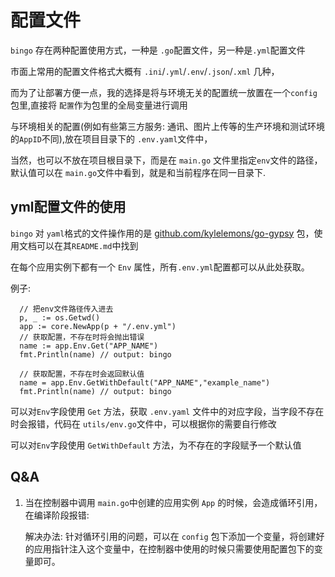 # 配置文件

`bingo` 存在两种配置使用方式，一种是 `.go`配置文件，另一种是`.yml`配置文件

市面上常用的配置文件格式大概有 `.ini`/`.yml`/`.env`/`.json`/`.xml` 几种，

而为了让部署方便一点，我的选择是将与环境无关的配置统一放置在一个`config`包里,直接将 `配置`作为包里的全局变量进行调用

与环境相关的配置(例如有些第三方服务: 通讯、图片上传等的生产环境和测试环境的`AppID`不同),放在项目目录下的 `.env.yaml`文件中，

当然，也可以不放在项目根目录下，而是在 `main.go` 文件里指定`env`文件的路径，默认值可以在 `main.go`文件中看到，就是和当前程序在同一目录下.

## yml配置文件的使用

`bingo` 对 `yaml`格式的文件操作用的是 [github.com/kylelemons/go-gypsy](https://github.com/kylelemons/go-gypsy) 包，使用文档可以在其`README.md`中找到

在每个应用实例下都有一个 `Env` 属性，所有`.env.yml`配置都可以从此处获取。

例子:

```
  // 把env文件路径传入进去
  p, _ := os.Getwd()
  app := core.NewApp(p + "/.env.yml")
  // 获取配置，不存在时将会抛出错误
  name := app.Env.Get("APP_NAME")
  fmt.Println(name) // output: bingo

  // 获取配置，不存在时会返回默认值
  name = app.Env.GetWithDefault("APP_NAME","example_name")
  fmt.Println(name) // output: bingo
```

可以对`Env`字段使用 `Get` 方法，获取 `.env.yaml` 文件中的对应字段，当字段不存在时会报错，代码在 `utils/env.go`文件中，可以根据你的需要自行修改

可以对`Env`字段使用 `GetWithDefault` 方法，为不存在的字段赋予一个默认值

## Q&A

1. 当在控制器中调用 `main.go`中创建的应用实例 `App` 的时候，会造成循环引用，在编译阶段报错:

   解决办法: 针对循环引用的问题，可以在 `config` 包下添加一个变量，将创建好的应用指针注入这个变量中，在控制器中使用的时候只需要使用配置包下的变量即可。


